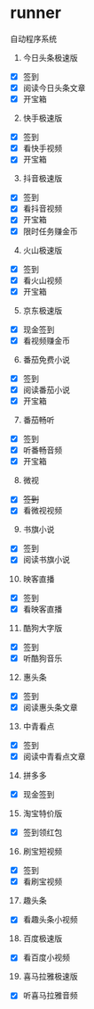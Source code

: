 # runner
自动程序系统

1. 今日头条极速版

- [x] 签到
- [x] 阅读今日头条文章
- [x] 开宝箱

2. 快手极速版

- [x] 签到
- [x] 看快手视频
- [x] 开宝箱

3. 抖音极速版

- [x] 签到
- [x] 看抖音视频
- [x] 开宝箱
- [x] 限时任务赚金币

4. 火山极速版

- [x] 签到
- [x] 看火山视频
- [x] 开宝箱

5. 京东极速版

- [x] 现金签到
- [x] 看视频赚金币

6. 番茄免费小说

- [x] 签到
- [x] 阅读番茄小说
- [x] 开宝箱

7. 番茄畅听

- [x] 签到
- [x] 听番畅音频
- [x] 开宝箱

8. 微视

- [x] ~~签到~~
- [x] 看微视视频

9. 书旗小说

- [x] 签到
- [x] 阅读书旗小说

10. 映客直播

- [x] 签到
- [x] 看映客直播

11. 酷狗大字版

- [x] 签到
- [x] 听酷狗音乐

12. 惠头条

- [x] 签到
- [x] 阅读惠头条文章

13. 中青看点

- [x] 签到
- [x] 阅读中青看点文章

14. 拼多多

- [x] 现金签到

15. 淘宝特价版

- [x] 签到领红包

16. 刷宝短视频

- [x] 签到
- [x] 看刷宝视频

17. 趣头条

- [x] 看趣头条小视频

18. 百度极速版

- [x] 看百度小视频

19. 喜马拉雅极速版

- [x] 听喜马拉雅音频
